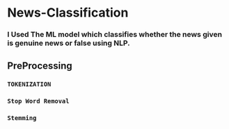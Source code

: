 # News-Classification
### I Used The ML model which classifies whether the news given is genuine news or false using NLP.
## PreProcessing
### `TOKENIZATION`
### `Stop Word Removal`
### `Stemming`
